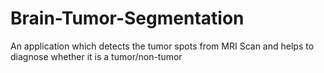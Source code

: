 # Brain-Tumor-Segmentation
An application which detects the tumor spots from  MRI Scan and helps to diagnose whether it is a tumor/non-tumor
